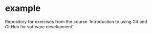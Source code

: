 # example
Repository for exercises from the course 'Introduction to using Git and GitHub for software development'.
